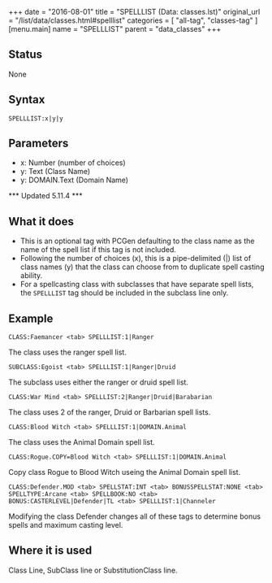 +++
date = "2016-08-01"
title = "SPELLLIST (Data: classes.lst)"
original_url = "/list/data/classes.html#spelllist"
categories = [ "all-tag", "classes-tag" ]
[menu.main]
    name = "SPELLLIST"
    parent = "data_classes"
+++

## Status

None

## Syntax

`SPELLLIST:x|y|y`

## Parameters

-   x: Number (number of choices)
-   y: Text (Class Name)
-   y: DOMAIN.Text (Domain Name)



<span id="spelllist"></span> \*\*\* Updated 5.11.4 \*\*\*

What it does
------------

-   This is an optional tag with PCGen defaulting to the class name as
    the name of the spell list if this tag is not included.
-   Following the number of choices (x), this is a pipe-delimited (|)
    list of class names (y) that the class can choose from to duplicate
    spell casting ability.
-   For a spellcasting class with subclasses that have separate spell
    lists, the `SPELLLIST` tag should be included in the subclass
    line only.

Example
-------

`CLASS:Faemancer <tab> SPELLLIST:1|Ranger`

The class uses the ranger spell list.

`SUBCLASS:Egoist <tab> SPELLLIST:1|Ranger|Druid`

The subclass uses either the ranger or druid spell list.

`CLASS:War Mind <tab> SPELLLIST:2|Ranger|Druid|Barabarian`

The class uses 2 of the ranger, Druid or Barbarian spell lists.

`CLASS:Blood Witch <tab> SPELLLIST:1|DOMAIN.Animal`

The class uses the Animal Domain spell list.

`CLASS:Rogue.COPY=Blood Witch <tab> SPELLLIST:1|DOMAIN.Animal`

Copy class Rogue to Blood Witch useing the Animal Domain spell list.

`CLASS:Defender.MOD <tab> SPELLSTAT:INT <tab> BONUSSPELLSTAT:NONE <tab> SPELLTYPE:Arcane <tab> SPELLBOOK:NO <tab> BONUS:CASTERLEVEL|Defender|TL <tab> SPELLLIST:1|Channeler`

Modifying the class Defender changes all of these tags to determine
bonus spells and maximum casting level.

Where it is used
----------------

Class Line, SubClass line or SubstitutionClass line.

